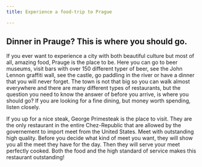 ```yaml
---
title: Experience a food-trip to Prague

---
```

<h2>Dinner in Prauge? This is where you should go.</h2>

<p>If you ever want to experience a city with both beautiful culture but most of all, amazing food, Prauge is the place to be. Here you can go to beer museums, visit bars with over 150 different typer of beer, see the John Lennon graffiti wall, see the castle, go paddling in the river or have a dinner that you will never forget. The town is not that big so you can walk almost everywhere and there are many different types of restaurants, but the question you need to know the answer of before you arrive, is where you should go? If you are looking for a fine dining, but money worth spending, listen closely. 

If you up for a nice steak, George Primesteak is the place to visit. They are the only restaurant in the entire Chez-Republic that are allowed by the governement to import meet from the United States. Meet with outstanding high quality. Before you decide what kind of meet you want, they will show you all the meet they have for the day. Then they will serve your meet perfectly cooked. Both the food and the high standard of service makes this restaurant outstanding! </p>
